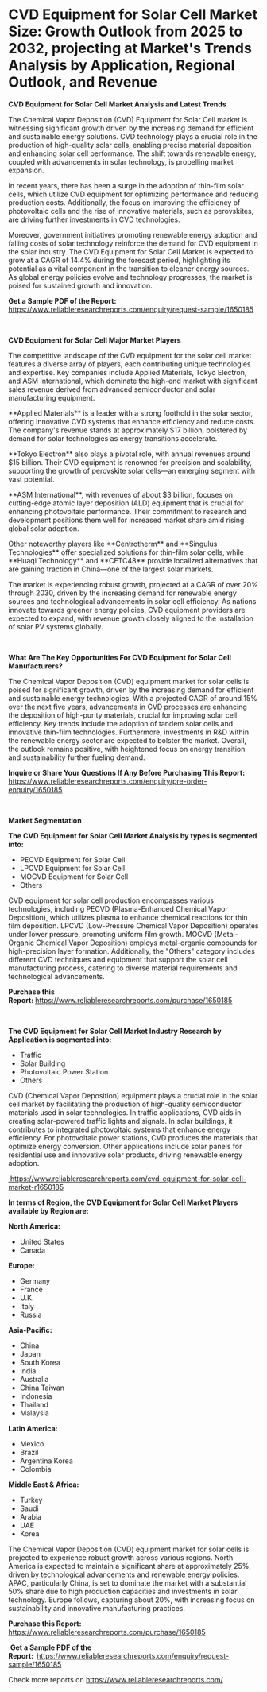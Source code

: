 <p><h1>CVD Equipment for Solar Cell Market Size: Growth Outlook from 2025 to 2032, projecting at Market's Trends Analysis by Application, Regional Outlook, and Revenue</h1></p><p><strong>CVD Equipment for Solar Cell Market Analysis and Latest Trends</strong></p>
<p><p>The Chemical Vapor Deposition (CVD) Equipment for Solar Cell market is witnessing significant growth driven by the increasing demand for efficient and sustainable energy solutions. CVD technology plays a crucial role in the production of high-quality solar cells, enabling precise material deposition and enhancing solar cell performance. The shift towards renewable energy, coupled with advancements in solar technology, is propelling market expansion. </p><p>In recent years, there has been a surge in the adoption of thin-film solar cells, which utilize CVD equipment for optimizing performance and reducing production costs. Additionally, the focus on improving the efficiency of photovoltaic cells and the rise of innovative materials, such as perovskites, are driving further investments in CVD technologies. </p><p>Moreover, government initiatives promoting renewable energy adoption and falling costs of solar technology reinforce the demand for CVD equipment in the solar industry. The CVD Equipment for Solar Cell Market is expected to grow at a CAGR of 14.4% during the forecast period, highlighting its potential as a vital component in the transition to cleaner energy sources. As global energy policies evolve and technology progresses, the market is poised for sustained growth and innovation.</p></p>
<p><strong>Get a Sample PDF of the Report:&nbsp;</strong> <a href="https://www.reliableresearchreports.com/enquiry/request-sample/1650185?utm_campaign=2606&utm_medium=2&utm_source=Github&utm_content=ia&utm_term=23032025&utm_id=cvd-equipment-for-solar-cell">https://www.reliableresearchreports.com/enquiry/request-sample/1650185</a></p>
<p>&nbsp;</p>
<p><strong>CVD Equipment for Solar Cell Major Market Players</strong></p>
<p><p>The competitive landscape of the CVD equipment for the solar cell market features a diverse array of players, each contributing unique technologies and expertise. Key companies include Applied Materials, Tokyo Electron, and ASM International, which dominate the high-end market with significant sales revenue derived from advanced semiconductor and solar manufacturing equipment.</p><p>**Applied Materials** is a leader with a strong foothold in the solar sector, offering innovative CVD systems that enhance efficiency and reduce costs. The company's revenue stands at approximately $17 billion, bolstered by demand for solar technologies as energy transitions accelerate.</p><p>**Tokyo Electron** also plays a pivotal role, with annual revenues around $15 billion. Their CVD equipment is renowned for precision and scalability, supporting the growth of perovskite solar cells—an emerging segment with vast potential.</p><p>**ASM International**, with revenues of about $3 billion, focuses on cutting-edge atomic layer deposition (ALD) equipment that is crucial for enhancing photovoltaic performance. Their commitment to research and development positions them well for increased market share amid rising global solar adoption.</p><p>Other noteworthy players like **Centrotherm** and **Singulus Technologies** offer specialized solutions for thin-film solar cells, while **Huaqi Technology** and **CETC48** provide localized alternatives that are gaining traction in China—one of the largest solar markets.</p><p>The market is experiencing robust growth, projected at a CAGR of over 20% through 2030, driven by the increasing demand for renewable energy sources and technological advancements in solar cell efficiency. As nations innovate towards greener energy policies, CVD equipment providers are expected to expand, with revenue growth closely aligned to the installation of solar PV systems globally.</p></p>
<p>&nbsp;</p>
<p><strong>What Are The Key Opportunities For CVD Equipment for Solar Cell Manufacturers?</strong></p>
<p><p>The Chemical Vapor Deposition (CVD) equipment market for solar cells is poised for significant growth, driven by the increasing demand for efficient and sustainable energy technologies. With a projected CAGR of around 15% over the next five years, advancements in CVD processes are enhancing the deposition of high-purity materials, crucial for improving solar cell efficiency. Key trends include the adoption of tandem solar cells and innovative thin-film technologies. Furthermore, investments in R&D within the renewable energy sector are expected to bolster the market. Overall, the outlook remains positive, with heightened focus on energy transition and sustainability further fueling demand.</p></p>
<p><strong>Inquire or Share Your Questions If Any Before Purchasing This Report:</strong> <a href="https://www.reliableresearchreports.com/enquiry/pre-order-enquiry/1650185?utm_campaign=2606&utm_medium=2&utm_source=Github&utm_content=ia&utm_term=23032025&utm_id=cvd-equipment-for-solar-cell">https://www.reliableresearchreports.com/enquiry/pre-order-enquiry/1650185</a></p>
<p>&nbsp;</p>
<p><strong>Market Segmentation</strong></p>
<p><strong>The CVD Equipment for Solar Cell Market Analysis by types is segmented into:</strong></p>
<p><ul><li>PECVD Equipment for Solar Cell</li><li>LPCVD Equipment for Solar Cell</li><li>MOCVD Equipment for Solar Cell</li><li>Others</li></ul></p>
<p><p>CVD equipment for solar cell production encompasses various technologies, including PECVD (Plasma-Enhanced Chemical Vapor Deposition), which utilizes plasma to enhance chemical reactions for thin film deposition. LPCVD (Low-Pressure Chemical Vapor Deposition) operates under lower pressure, promoting uniform film growth. MOCVD (Metal-Organic Chemical Vapor Deposition) employs metal-organic compounds for high-precision layer formation. Additionally, the "Others" category includes different CVD techniques and equipment that support the solar cell manufacturing process, catering to diverse material requirements and technological advancements.</p></p>
<p><strong>Purchase this Report:&nbsp;</strong><a href="https://www.reliableresearchreports.com/purchase/1650185?utm_campaign=2606&utm_medium=2&utm_source=Github&utm_content=ia&utm_term=23032025&utm_id=cvd-equipment-for-solar-cell">https://www.reliableresearchreports.com/purchase/1650185</a></p>
<p>&nbsp;</p>
<p><strong>The CVD Equipment for Solar Cell Market Industry Research by Application is segmented into:</strong></p>
<p><ul><li>Traffic</li><li>Solar Building</li><li>Photovoltaic Power Station</li><li>Others</li></ul></p>
<p><p>CVD (Chemical Vapor Deposition) equipment plays a crucial role in the solar cell market by facilitating the production of high-quality semiconductor materials used in solar technologies. In traffic applications, CVD aids in creating solar-powered traffic lights and signals. In solar buildings, it contributes to integrated photovoltaic systems that enhance energy efficiency. For photovoltaic power stations, CVD produces the materials that optimize energy conversion. Other applications include solar panels for residential use and innovative solar products, driving renewable energy adoption.</p></p>
<p><a href="https://www.reliableresearchreports.com/cvd-equipment-for-solar-cell-market-r1650185?utm_campaign=2606&utm_medium=2&utm_source=Github&utm_content=ia&utm_term=23032025&utm_id=cvd-equipment-for-solar-cell">&nbsp;https://www.reliableresearchreports.com/cvd-equipment-for-solar-cell-market-r1650185</a></p>
<p><strong>In terms of Region, the CVD Equipment for Solar Cell Market Players available by Region are:</strong></p>
<p>
    <p> <strong> North America: </strong>
        <ul>
            <li>United States</li>
            <li>Canada</li>
        </ul>
        </p> 
    <p> <strong> Europe: </strong>
        <ul>
            <li>Germany</li>
            <li>France</li>
            <li>U.K.</li>
            <li>Italy</li>
            <li>Russia</li>
        </ul>
        </p> 
    <p> <strong> Asia-Pacific: </strong>
        <ul>
            <li>China</li>
            <li>Japan</li>
            <li>South Korea</li>
            <li>India</li>
            <li>Australia</li>
            <li>China Taiwan</li>
            <li>Indonesia</li>
            <li>Thailand</li>
            <li>Malaysia</li>
        </ul>
        </p> 
    <p> <strong> Latin America: </strong>
        <ul>
            <li>Mexico</li>
            <li>Brazil</li>
            <li>Argentina Korea</li>
            <li>Colombia</li>
        </ul>
        </p> 
    <p> <strong> Middle East & Africa: </strong>
        <ul>
            <li>Turkey</li>
            <li>Saudi</li>
            <li>Arabia</li>
            <li>UAE</li>
            <li>Korea</li>
        </ul>
    </p>
    </p>
<p><p>The Chemical Vapor Deposition (CVD) equipment market for solar cells is projected to experience robust growth across various regions. North America is expected to maintain a significant share at approximately 25%, driven by technological advancements and renewable energy policies. APAC, particularly China, is set to dominate the market with a substantial 50% share due to high production capacities and investments in solar technology. Europe follows, capturing about 20%, with increasing focus on sustainability and innovative manufacturing practices.</p></p>
<p><strong>Purchase this Report: </strong><a href="https://www.reliableresearchreports.com/purchase/1650185?utm_campaign=2606&utm_medium=2&utm_source=Github&utm_content=ia&utm_term=23032025&utm_id=cvd-equipment-for-solar-cell">https://www.reliableresearchreports.com/purchase/1650185</a></p>
<p>&nbsp;<strong>Get a Sample PDF of the Report:&nbsp;&nbsp;</strong><a href="https://www.reliableresearchreports.com/enquiry/request-sample/1650185?utm_campaign=2606&utm_medium=2&utm_source=Github&utm_content=ia&utm_term=23032025&utm_id=cvd-equipment-for-solar-cell">https://www.reliableresearchreports.com/enquiry/request-sample/1650185</a></p>
<p><strong></strong></p>
<p>Check more reports on <a href="https://www.reliableresearchreports.com/?utm_campaign=2606&utm_medium=2&utm_source=Github&utm_content=ia&utm_term=23032025&utm_id=cvd-equipment-for-solar-cell">https://www.reliableresearchreports.com/</a></p>